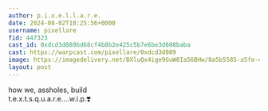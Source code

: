 ```yaml
---
author: p.i.x.e.l.l.a.r.e.
date: 2024-08-02T18:25:56+0000
username: pixellare
fid: 447323
cast_id: 0xdcd3d089bd68cf4b8b2e425c5b7e6be3d608baba
cast: https://warpcast.com/pixellare/0xdcd3d089
image: https://imagedelivery.net/BXluQx4ige9GuW0Ia56BHw/8a5b5585-a5fe-42cf-bd7d-563260bb1b00/original
layout: post
---
```

how we, assholes, build   
t.e.x.t.s.q.u.a.r.e....w.i.p.❣️  

<img src='https://imagedelivery.net/BXluQx4ige9GuW0Ia56BHw/8a5b5585-a5fe-42cf-bd7d-563260bb1b00/original' alt='' referrerpolicy='no-referrer'/>